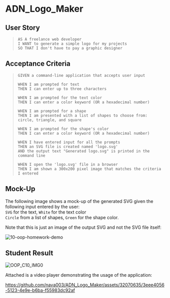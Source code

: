 # ADN_Logo_Maker

## User Story
> `AS A freelance web developer`  
> `I WANT to generate a simple logo for my projects`  
> `SO THAT I don't have to pay a graphic designer`

## Acceptance Criteria
> `GIVEN a command-line application that accepts user input`
> 
> `WHEN I am prompted for text`  
> `THEN I can enter up to three characters`
> 
> `WHEN I am prompted for the text color`  
> `THEN I can enter a color keyword (OR a hexadecimal number)`
> 
> `WHEN I am prompted for a shape`  
> `THEN I am presented with a list of shapes to choose from: circle, triangle, and square`
> 
> `WHEN I am prompted for the shape's color`  
> `THEN I can enter a color keyword (OR a hexadecimal number)`
>
> `WHEN I have entered input for all the prompts`  
> `THEN an SVG file is created named 'logo.svg'`  
> `AND the output text "Generated logo.svg" is printed in the command line`
>
> `WHEN I open the 'logo.svg' file in a browser`  
> `THEN I am shown a 300x200 pixel image that matches the criteria I entered`

## Mock-Up
The following image shows a mock-up of the generated SVG given the following input entered by the user:  
`SVG` for the text, `White` for the text color  
`Circle` from a list of shapes, `Green` for the shape color.  
  
Note that this is just an image of the output SVG and not the SVG file itself:

![10-oop-homework-demo](https://github.com/nava003/ADN_Logo_Maker/assets/32070635/4113e0e0-6166-450e-ad81-f65b37dc4b03)

## Student Result
![OOP_C10_IMG0](https://github.com/nava003/ADN_Logo_Maker/assets/32070635/cbe25a54-95e7-4cbc-92c7-ec275a0fa232)

Attached is a video player demonstrating the usage of the application:

https://github.com/nava003/ADN_Logo_Maker/assets/32070635/3eee4056-5123-4e9e-b6ba-f55983dc92af
